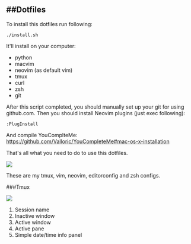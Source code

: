 ##Dotfiles
---
To install this dotfiles run following:

```
./install.sh
```

It'll install on your computer:

- python
- macvim
- neovim (as default vim)
- tmux
- curl
- zsh
- git

After this script completed, you should manually set up your git for using github.com. Then you should install Neovim plugins (just exec following):

```
:PlugInstall
```

And compile YouComplteMe: https://github.com/Valloric/YouCompleteMe#mac-os-x-installation

That's all what you need to do to use this dotfiles.

![](https://raw.githubusercontent.com/daynin/dotfiles/master/dotfiles1.png)

These are my tmux, vim, neovim, editorconfig and zsh configs.

###Tmux

![](https://raw.githubusercontent.com/daynin/dotfiles/master/dotfiles2.png)

1. Session name
2. Inactive window
3. Active window
4. Active pane
5. Simple date/time info panel
